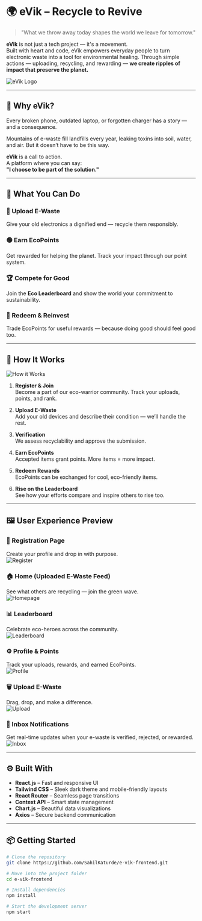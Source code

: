 # 🌍 eVik – Recycle to Revive

> "What we throw away today shapes the world we leave for tomorrow."

**eVik** is not just a tech project — it's a movement.  
Built with heart and code, eVik empowers everyday people to turn electronic waste into a tool for environmental healing. Through simple actions — uploading, recycling, and rewarding — **we create ripples of impact that preserve the planet.**

![eVik Logo](public/screenshots/logo.PNG)

---

## 🌱 Why eVik?

Every broken phone, outdated laptop, or forgotten charger has a story — and a consequence.

Mountains of e-waste fill landfills every year, leaking toxins into soil, water, and air. But it doesn’t have to be this way.

**eVik** is a call to action.  
A platform where you can say:  
**"I choose to be part of the solution."**

---

## 💚 What You Can Do

### 🔹 Upload E-Waste  
Give your old electronics a dignified end — recycle them responsibly.

### 🟢 Earn EcoPoints  
Get rewarded for helping the planet. Track your impact through our point system.

### 🏆 Compete for Good  
Join the **Eco Leaderboard** and show the world your commitment to sustainability.

### 🎁 Redeem & Reinvest  
Trade EcoPoints for useful rewards — because doing good should feel good too.

---

## 🧠 How It Works

![How it Works](public/screenshots/How%20it%20work.PNG)

1. **Register & Join**  
   Become a part of our eco-warrior community. Track your uploads, points, and rank.

2. **Upload E-Waste**  
   Add your old devices and describe their condition — we’ll handle the rest.

3. **Verification**  
   We assess recyclability and approve the submission.

4. **Earn EcoPoints**  
   Accepted items grant points. More items = more impact.

5. **Redeem Rewards**  
   EcoPoints can be exchanged for cool, eco-friendly items.

6. **Rise on the Leaderboard**  
   See how your efforts compare and inspire others to rise too.

---

## 🖼 User Experience Preview

### 🔐 Registration Page  
Create your profile and drop in with purpose.  
![Register](public/screenshots/Capture.PNG)

### 🏠 Home (Uploaded E-Waste Feed)  
See what others are recycling — join the green wave.  
![Homepage](public/screenshots/homepage.PNG)

### 📊 Leaderboard  
Celebrate eco-heroes across the community.  
![Leaderboard](public/screenshots/leaderboard.PNG)

### ⚙️ Profile & Points  
Track your uploads, rewards, and earned EcoPoints.  
![Profile](public/screenshots/profile.PNG)

### 🗑 Upload E-Waste  
Drag, drop, and make a difference.  
![Upload](public/screenshots/upload.PNG)

### 💌 Inbox Notifications  
Get real-time updates when your e-waste is verified, rejected, or rewarded.  
![Inbox](public/screenshots/Inbox.PNG)

---

## ⚙️ Built With

- **React.js** – Fast and responsive UI
- **Tailwind CSS** – Sleek dark theme and mobile-friendly layouts
- **React Router** – Seamless page transitions
- **Context API** – Smart state management
- **Chart.js** – Beautiful data visualizations
- **Axios** – Secure backend communication

---

## 📦 Getting Started

```bash
# Clone the repository
git clone https://github.com/SahilKaturde/e-vik-frontend.git

# Move into the project folder
cd e-vik-frontend

# Install dependencies
npm install

# Start the development server
npm start
